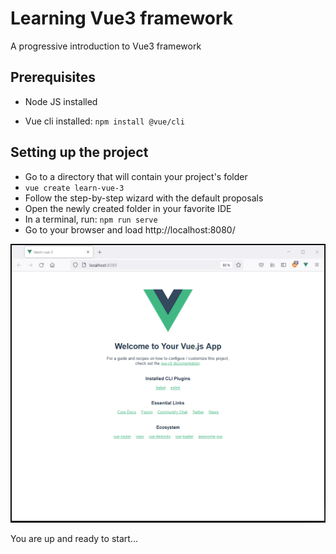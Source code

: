 # Learning Vue3 framework

A progressive introduction to Vue3 framework

## Prerequisites

* Node JS installed

* Vue cli installed: `npm install @vue/cli`

## Setting up the project

* Go to a directory that will contain your project's folder
* `vue create learn-vue-3`
* Follow the step-by-step wizard with the default proposals
* Open the newly created folder in your favorite IDE
* In a terminal, run: `npm run serve`
* Go to your browser and load http://localhost:8080/

![image info](./public/vue_default_page.PNG)

You are up and ready to start...